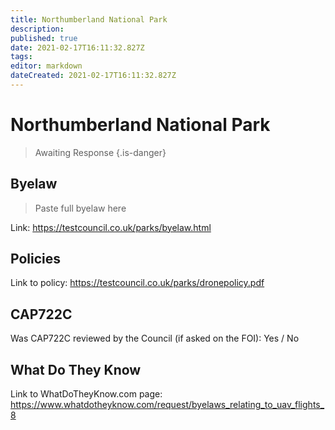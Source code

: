 ```yaml
---
title: Northumberland National Park 
description: 
published: true
date: 2021-02-17T16:11:32.827Z
tags: 
editor: markdown
dateCreated: 2021-02-17T16:11:32.827Z
---
```


# Northumberland National Park 
>  Awaiting Response
> {.is-danger}


## Byelaw
> Paste full byelaw here

Link: 
https://testcouncil.co.uk/parks/byelaw.html

## Policies

Link to policy: 
https://testcouncil.co.uk/parks/dronepolicy.pdf

## CAP722C

Was CAP722C reviewed by the Council (if asked on the FOI): Yes / No

## What Do They Know

Link to WhatDoTheyKnow.com page: 
https://www.whatdotheyknow.com/request/byelaws_relating_to_uav_flights_8